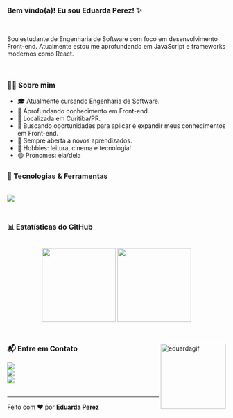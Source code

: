 ### Bem vindo(a)! Eu sou Eduarda Perez! ✨
<br>

Sou estudante de Engenharia de Software com foco em desenvolvimento Front-end. Atualmente estou me aprofundando em JavaScript e frameworks modernos como React.

<br>

### 👩‍💻 Sobre mim

- 🎓 Atualmente cursando Engenharia de Software.
- 🌱 Aprofundando conhecimento em Front-end.
- 📍 Localizada em Curitiba/PR.
- 🎯 Buscando oportunidades para aplicar e expandir meus conhecimentos em Front-end.
- 📖 Sempre aberta a novos aprendizados.
- 🧩 Hobbies: leitura, cinema e tecnologia!
- 😄 Pronomes: ela/dela

##

### 🚀 Tecnologias & Ferramentas

<div>
  <br>
  <img src="https://skillicons.dev/icons?i=java,html,css,javascript,mysql" />
  <!--estudando para inserir: react,reactnative,kotlin,androidstudio,c#,-->
</div>

<br>

##

### 📊 Estatísticas do GitHub

<div align="center">
  <br>
  <img height="170em" src="https://github-readme-stats.vercel.app/api?username=eduardaperez&show_icons=true&include_all_commits=true&rank_icon=github&theme=tokyonight&locale=pt-br"/>
  <img height="170em" src="https://github-readme-stats.vercel.app/api/top-langs/?username=eduardaperez&layout=compact&show_icons=true&theme=tokyonight&locale=pt-br"/>
</div>
<br>

##
<div>
    <img align="right" height="150em" alt="eduardagif" src="https://media.discordapp.net/attachments/705925818420953209/1219805747370659972/Untitled_Made_with_FlexClip_1.gif?ex=68c16fe1&is=68c01e61&hm=28f8bf708464a748699a4a98a1a90e5bc87e7eb50288c8934698686a64580c37&=" />
</div>

### 📬 Entre em Contato

<div> 
  <a href="https://instagram.com/eduarda.perezk" target="_blank"><img src="https://img.shields.io/badge/-Instagram-%23E4405F?style=for-the-badge&logo=instagram&logoColor=white" target="_blank"></a> 
  <br>
  <a href = "mailto:c.eduardaperez@gmail.com"><img src="https://img.shields.io/badge/-Gmail-%23333?style=for-the-badge&logo=gmail&logoColor=white" target="_blank"></a>
  <br>
  <a href="https://www.linkedin.com/in/eduarda-perezk" target="_blank"><img src="https://img.shields.io/badge/-LinkedIn-%230077B5?style=for-the-badge&logo=linkedin&logoColor=white" target="_blank"></a> 
</div>

<br>

---

Feito com ❤️ por **Eduarda Perez**

